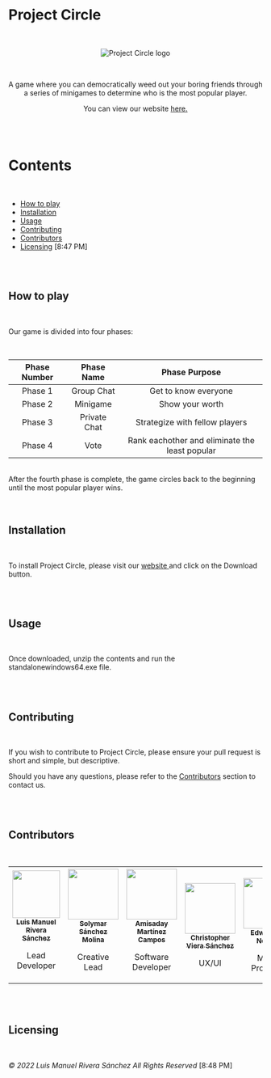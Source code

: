 # Project Circle
<br>
<p align="center">
<img src="https://cdn.discordapp.com/attachments/983227241225940992/994281945422909521/Landing_Page_OF.png" alt="Project Circle logo">
</p>

<br>

<p align="center">A game where you can democratically weed out your boring friends through a series of minigames to determine who is the most popular player.</p>

<p align="center"> You can view our website <a href="https://soly-m-27.github.io/"> here. </a> </p>

<br>
<br>

Contents
========

<br>

* [How to play](#how-to-play)
* [Installation](#installation)
* [Usage](#usage)
* [Contributing](#contributing)
* [Contributors](#contributors)
* [Licensing](#licensing)
[8:47 PM]
<br>
<br>

## How to play

<br>

Our game is divided into four phases:

<br>

| Phase Number | Phase Name | Phase Purpose |
| :----------: | :--------: | :-----------: |
| Phase 1 | Group Chat | Get to know everyone |
| Phase 2 | Minigame | Show your worth |
| Phase 3 | Private Chat | Strategize with fellow players |
| Phase 4 | Vote | Rank eachother and eliminate the least popular |
<br>
After the fourth phase is complete, the game circles back to the beginning until the most popular player wins.

<br>
<br>
<br>

## Installation

<br>

To install Project Circle, please visit our <a href="https://soly-m-27.github.io/"> website </a> and click on the Download button.

<br>
<br>

## Usage

<br>

Once downloaded, unzip the contents and run the standalonewindows64.exe file.

<br>
<br>

## Contributing

<br>

If you wish to contribute to Project Circle, please ensure your pull request is short and simple, but descriptive.

Should you have any questions, please refer to the [Contributors](#contributors) section to contact us.


<br>
<br>

## Contributors

<br>

<table>
  <tr>
    <td align="center"><a href="https://github.com/Luijma"><img src="https://cdn.discordapp.com/attachments/983227241225940992/991480615859933204/PXL_20210607_131726325.jpg" width="94px;" alt=""/><br /><sub><b>Luis Manuel Rivera Sánchez</b></sub></a><br /><p> Lead Developer </p></td>
    <td align="center"><a href="https://github.com/Soly-M-27">
<img src="https://cdn.discordapp.com/attachments/983227241225940992/991370439773388840/SolyProPic.jpg" width="100px;" alt=""/><br /><sub><b>Solymar Sánchez Molina</b></sub></a><br /><p> Creative Lead </p></td>
    <td align="center"><a href="https://github.com/ammartica"><img src="https://cdn.discordapp.com/attachments/983225744761192496/991006052747214898/Capture.JPG" width="100px;" alt=""/><br /><sub><b>Amisaday Martínez Campos</b></sub></a><br /><p> Software Developer </p></td>
    <td align="center"><br><a href="https://www.behance.net/christopherviera/"><img src="https://cdn.discordapp.com/attachments/696515864177934357/991737222963396618/unknown.png" width="100px;" alt=""/><br /><sub><b>Christopher Viera Sánchez</b></sub></a><br /><p> UX/UI </p></td>
    <td align="center"><br><a href="https://www.instagram.com/dne.0/"><img src="https://cdn.discordapp.com/attachments/737040404477771846/991705718757531758/candor.png" width="100px;" alt=""/><br /><sub><b>Edwin Díaz Negrón</b></sub></a><br /><p> Music Producer </p></td>
</tr>
</table>

<br>
<br>

## Licensing

<br>

*© 2022 Luis Manuel Rivera Sánchez All Rights Reserved*
[8:48 PM]
